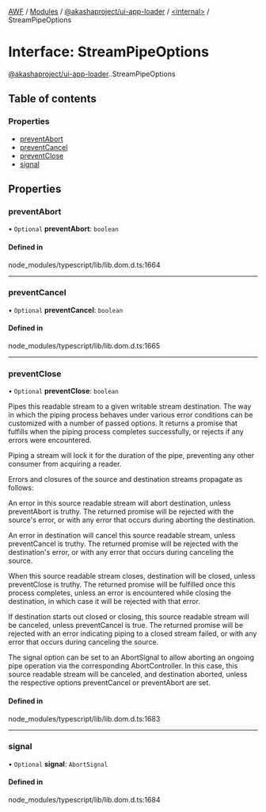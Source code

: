[AWF](../README.md) / [Modules](../modules.md) / [@akashaproject/ui-app-loader](../modules/akashaproject_ui_app_loader.md) / [<internal\>](../modules/akashaproject_ui_app_loader._internal_.md) / StreamPipeOptions

# Interface: StreamPipeOptions

[@akashaproject/ui-app-loader](../modules/akashaproject_ui_app_loader.md).[<internal>](../modules/akashaproject_ui_app_loader._internal_.md).StreamPipeOptions

## Table of contents

### Properties

- [preventAbort](akashaproject_ui_app_loader._internal_.StreamPipeOptions.md#preventabort)
- [preventCancel](akashaproject_ui_app_loader._internal_.StreamPipeOptions.md#preventcancel)
- [preventClose](akashaproject_ui_app_loader._internal_.StreamPipeOptions.md#preventclose)
- [signal](akashaproject_ui_app_loader._internal_.StreamPipeOptions.md#signal)

## Properties

### preventAbort

• `Optional` **preventAbort**: `boolean`

#### Defined in

node_modules/typescript/lib/lib.dom.d.ts:1664

___

### preventCancel

• `Optional` **preventCancel**: `boolean`

#### Defined in

node_modules/typescript/lib/lib.dom.d.ts:1665

___

### preventClose

• `Optional` **preventClose**: `boolean`

Pipes this readable stream to a given writable stream destination. The way in which the piping process behaves under various error conditions can be customized with a number of passed options. It returns a promise that fulfills when the piping process completes successfully, or rejects if any errors were encountered.

Piping a stream will lock it for the duration of the pipe, preventing any other consumer from acquiring a reader.

Errors and closures of the source and destination streams propagate as follows:

An error in this source readable stream will abort destination, unless preventAbort is truthy. The returned promise will be rejected with the source's error, or with any error that occurs during aborting the destination.

An error in destination will cancel this source readable stream, unless preventCancel is truthy. The returned promise will be rejected with the destination's error, or with any error that occurs during canceling the source.

When this source readable stream closes, destination will be closed, unless preventClose is truthy. The returned promise will be fulfilled once this process completes, unless an error is encountered while closing the destination, in which case it will be rejected with that error.

If destination starts out closed or closing, this source readable stream will be canceled, unless preventCancel is true. The returned promise will be rejected with an error indicating piping to a closed stream failed, or with any error that occurs during canceling the source.

The signal option can be set to an AbortSignal to allow aborting an ongoing pipe operation via the corresponding AbortController. In this case, this source readable stream will be canceled, and destination aborted, unless the respective options preventCancel or preventAbort are set.

#### Defined in

node_modules/typescript/lib/lib.dom.d.ts:1683

___

### signal

• `Optional` **signal**: `AbortSignal`

#### Defined in

node_modules/typescript/lib/lib.dom.d.ts:1684
